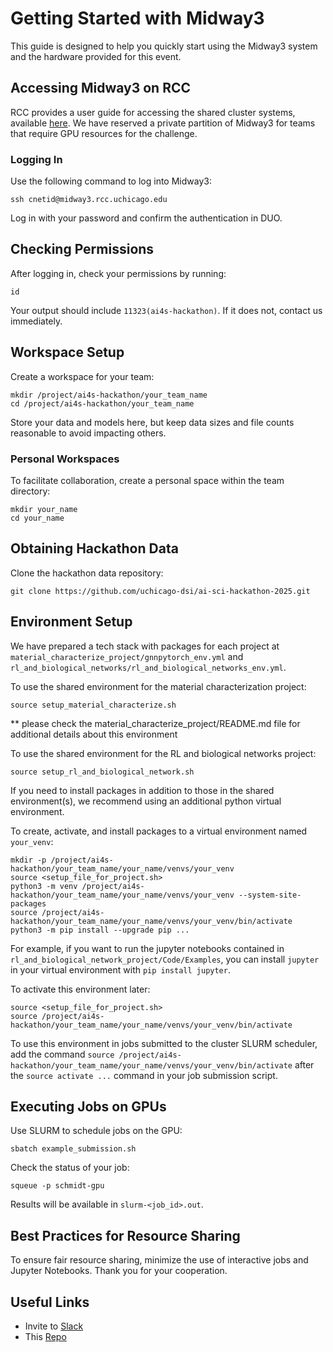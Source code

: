 # Getting Started with Midway3

This guide is designed to help you quickly start using the Midway3 system and the hardware provided for this event.

## Accessing Midway3 on RCC

RCC provides a user guide for accessing the shared cluster systems, available [here](https://rcc-uchicago.github.io/user-guide/). We have reserved a private partition of Midway3 for teams that require GPU resources for the challenge.

### Logging In
Use the following command to log into Midway3:

```
ssh cnetid@midway3.rcc.uchicago.edu
```

Log in with your password and confirm the authentication in DUO.

## Checking Permissions

After logging in, check your permissions by running:
```
id
```

Your output should include `11323(ai4s-hackathon)`. If it does not, contact us immediately.

## Workspace Setup

Create a workspace for your team:
```
mkdir /project/ai4s-hackathon/your_team_name
cd /project/ai4s-hackathon/your_team_name
```
Store your data and models here, but keep data sizes and file counts reasonable to avoid impacting others.

### Personal Workspaces
To facilitate collaboration, create a personal space within the team directory:
```
mkdir your_name
cd your_name
```

## Obtaining Hackathon Data

Clone the hackathon data repository:
```
git clone https://github.com/uchicago-dsi/ai-sci-hackathon-2025.git
```

## Environment Setup

We have prepared a tech stack with packages for each project at `material_characterize_project/gnnpytorch_env.yml` and `rl_and_biological_networks/rl_and_biological_networks_env.yml`. 

To use the shared environment for the material characterization project:
```
source setup_material_characterize.sh
```
** please check the material_characterize_project/README.md file for additional details about this environment

To use the shared environment for the RL and biological networks project:
```
source setup_rl_and_biological_network.sh
```

If you need to install packages in addition to those in the shared environment(s), we recommend using an additional python virtual environment.

To create, activate, and install packages to a virtual environment named `your_venv`:
```
mkdir -p /project/ai4s-hackathon/your_team_name/your_name/venvs/your_venv
source <setup_file_for_project.sh>
python3 -m venv /project/ai4s-hackathon/your_team_name/your_name/venvs/your_venv --system-site-packages
source /project/ai4s-hackathon/your_team_name/your_name/venvs/your_venv/bin/activate
python3 -m pip install --upgrade pip ...
```
For example, if you want to run the jupyter notebooks contained in `rl_and_biological_network_project/Code/Examples`, you can install `jupyter` in your virtual environment with `pip install jupyter`.

To activate this environment later:
```
source <setup_file_for_project.sh>
source /project/ai4s-hackathon/your_team_name/your_name/venvs/your_venv/bin/activate
```
To use this environment in jobs submitted to the cluster SLURM scheduler, add the command `source /project/ai4s-hackathon/your_team_name/your_name/venvs/your_venv/bin/activate` after the `source activate ...` command in your job submission script.

## Executing Jobs on GPUs

Use SLURM to schedule jobs on the GPU:
```
sbatch example_submission.sh
```
Check the status of your job:
```
squeue -p schmidt-gpu
```

Results will be available in `slurm-<job_id>.out`.

## Best Practices for Resource Sharing

To ensure fair resource sharing, minimize the use of interactive jobs and Jupyter Notebooks. Thank you for your cooperation.

## Useful Links

 - Invite to [Slack](https://join.slack.com/t/aiscienceuchi-pwb7058/shared_invite/zt-33gwx0qd1-wXO6gryIe6R9h7w04ZPlHw)
 - This [Repo](https://github.com/uchicago-dsi/ai-sci-hackathon-2025)
